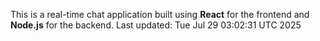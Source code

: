 This is a real-time chat application built using **React** for the frontend and **Node.js** for the backend.
Last updated: Tue Jul 29 03:02:31 UTC 2025
